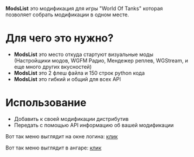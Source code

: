 **ModsList** это модификация для игры "World Of Tanks" которая позволяет собрать модификации в одном месте.

# Для чего это нужно?
* **ModsList** это место откуда стартуют визуальные моды (Настройщики модов, WGFM Радио, Мендежер реплев, WGStream, и еще много других вкусностей)
* **ModsList** это 2 флеш файла и 150 строк python кода
* **ModsList** это гибкий и общий для всех API

# Использование
* Добавить к своей модификации дистрибутив
* Передать с помощью API информацию об вашей модификации


Вот так меню выглядит на окне логина: [клик](http://dl1.joxi.net/drive/0004/1095/304199/160301/78dbc15bfa.jpg)

Вот так меню выглядит в ангаре: [клик](http://dl3.joxi.net/drive/0004/1095/304199/160301/2b0a13df4e.jpg)